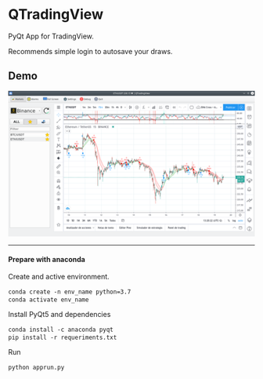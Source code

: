 # QTradingView

PyQt App for TradingView.

Recommends simple login to autosave your draws. 

## Demo

![Image not found](icons/screenshots/demo.png)

---

#### Prepare with anaconda


Create and active environment.
```
conda create -n env_name python=3.7
conda activate env_name
```

Install PyQt5 and dependencies
```
conda install -c anaconda pyqt
pip install -r requeriments.txt
```

Run
```
python apprun.py
```
